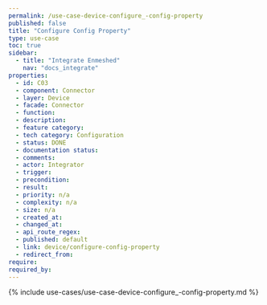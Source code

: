 ```yaml
---
permalink: /use-case-device-configure_-config-property
published: false
title: "Configure Config Property"
type: use-case
toc: true
sidebar:
  - title: "Integrate Enmeshed"
    nav: "docs_integrate"
properties:
  - id: C03
  - component: Connector
  - layer: Device
  - facade: Connector
  - function:
  - description:
  - feature category:
  - tech category: Configuration
  - status: DONE
  - documentation status:
  - comments:
  - actor: Integrator
  - trigger:
  - precondition:
  - result:
  - priority: n/a
  - complexity: n/a
  - size: n/a
  - created_at:
  - changed_at:
  - api_route_regex:
  - published: default
  - link: device/configure-config-property
  - redirect_from:
require:
required_by:
---
```


{% include use-cases/use-case-device-configure_-config-property.md %}
